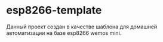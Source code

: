 # esp8266-template
Данный проект создан в качестве шаблона для домашней автоматизации на базе esp8266 wemos mini. 
